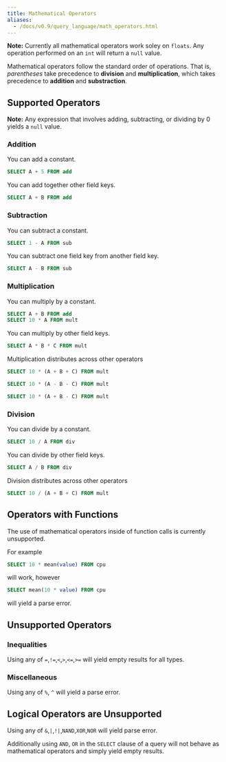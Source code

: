 ```yaml
---
title: Mathematical Operators
aliases:
  - /docs/v0.9/query_language/math_operators.html
---
```


**Note:** Currently all mathematical operators work soley on `floats`. Any operation performed on an `int` will return a `null` value.

Mathematical operators follow the standard order of operations. That is, *parentheses* take precedence to **division** and **multiplication**, which takes precedence to **addition** and **substraction**.

## Supported Operators

**Note:** Any expression that involves adding, subtracting, or dividing by 0 yields a `null` value.

### Addition

You can add a constant.

```sql
SELECT A + 5 FROM add
```

You can add together other field keys.

```sql
SELECT A + B FROM add
```

### Subtraction

You can subtract a constant.

```sql
SELECT 1 - A FROM sub
```

You can subtract one field key from another field key.

```sql
SELECT A - B FROM sub
```

### Multiplication

You can multiply by a constant.

```sql
SELECT A + B FROM add
SELECT 10 * A FROM mult
```

You can multiply by other field keys.

```sql
SELECT A * B * C FROM mult
```

Multiplication distributes across other operators

```sql
SELECT 10 * (A + B + C) FROM mult
```

```sql
SELECT 10 * (A - B - C) FROM mult
```

```sql
SELECT 10 * (A + B - C) FROM mult
```

### Division
You can divide by a constant.

```sql
SELECT 10 / A FROM div
```

You can divide by other field keys.

```sql
SELECT A / B FROM div
```

Division distributes across other operators

```sql
SELECT 10 / (A + B + C) FROM mult
```

## Operators with Functions

The use of mathematical operators inside of function calls is currently unsupported.

For example

```sql
SELECT 10 * mean(value) FROM cpu
```
will work, however
```sql
SELECT mean(10 * value) FROM cpu
```
will yield a parse error.

## Unsupported Operators

### Inequalities

Using any of `=`,`!=`,`<`,`>`,`<=`,`>=` will yield empty results for all types.

### Miscellaneous

Using any of `%`, `^` will yield a parse error.

## Logical Operators are Unsupported

Using any of `&`,`|`,`!|`,`NAND`,`XOR`,`NOR` will yield parse error.

Additionally using `AND`, `OR` in the `SELECT` clause of a query will not behave as mathematical operators and simply yield empty results.
